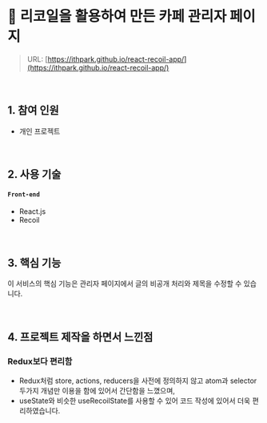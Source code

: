 # :pushpin: 리코일을 활용하여 만든 카페 관리자 페이지 
> URL: [https://ithpark.github.io/react-recoil-app/](https://ithpark.github.io/react-recoil-app/)
> 

</br>

## 1. 참여 인원
- 개인 프로젝트 

</br>

## 2. 사용 기술
#### `Front-end`
  - React.js
  - Recoil

</br>

## 3. 핵심 기능
이 서비스의 핵심 기능은 관리자 페이지에서 글의 비공개 처리와 제목을 수정할 수 있습니다.

<br/>

## 4. 프로젝트 제작을 하면서 느낀점
### Redux보다 편리함
- Redux처럼 store, actions, reducers을 사전에 정의하지 않고 atom과 selector 두가지 개념만 이용을 함에 있어서 간단함을 느꼈으며,
- useState와 비슷한 useRecoilState를 사용할 수 있어 코드 작성에 있어서 더욱 편리하였습니다.

  


